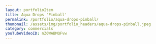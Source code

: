 ```yaml
---
layout: portfolioItem
title: Aqua Drops 'Pinball'
permalink: /portfolio/aqua-drops-pinball/
thumbnail: /assets/img/portfolio_headers/aqua-drops-pinball.jpeg
category: commercials
youTubeVideoID: nZ6WABMQFvw
---
```


